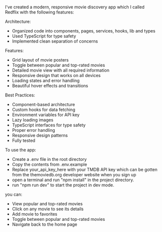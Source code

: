 I've created a modern, responsive movie discovery app which I called Redflix with the following features:

Architecture:

- Organized code into components, pages, services, hooks, lib and types
- Used TypeScript for type safety
- Implemented clean separation of concerns

Features:

- Grid layout of movie posters
- Toggle between popular and top-rated movies
- Detailed movie view with all required information
- Responsive design that works on all devices
- Loading states and error handling
- Beautiful hover effects and transitions

Best Practices:

- Component-based architecture
- Custom hooks for data fetching
- Environment variables for API key
- Lazy loading images
- TypeScript interfaces for type safety
- Proper error handling
- Responsive design patterns
- Fully tested

To use the app:

- Create a .env file in the root directory
- Copy the contents from .env.example
- Replace your_api_key_here with your TMDB API key which can be gotten from the themoviedb.org developer website when you sign up
- open a terminal and run "npm install" in the project directory.
- run "npm run dev" to start the project in dev mode.

you can:

- View popular and top-rated movies
- Click on any movie to see its details
- Add movie to favorites
- Toggle between popular and top-rated movies
- Navigate back to the home page
